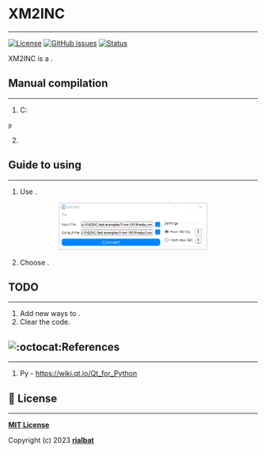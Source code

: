 # XM2INC

-----------------

[![License](https://camo.githubusercontent.com/ec1b7780bdc1d8401873e5a03328cc295d44f6b797b35f493b32996c0faad199/68747470733a2f2f706f7365722e707567782e6f72672f6c61726176656c2f6672616d65776f726b2f6c6963656e73652e737667)](https://github.com/rialbat/XM2INC/blob/master/LICENSE)
[![GitHub issues](https://img.shields.io/github/issues-raw/rialbat/XM2INC)](https://github.com/rialbat/XM2INC)
[![Status](https://img.shields.io/badge/status-alpha-green)](https://github.com/rialbat/XM2INC)

XM2INC is a .

## Manual compilation
-----------------
1. C:
```
p
```
2. 
## Guide to using
-----------------
1. Use .

<p align="center">
  <img src="https://github.com/rialbat/XM2INC/blob/master/images/MainWindow.png?raw=true" width="300"/>
</p>

2. Choose .


## TODO
-----------------

1. Add new ways to .
2. Clear the code.

## ![:octocat:](https://github.githubassets.com/images/icons/emoji/octocat.png ":octocat:")References
-----------------
1. Py - https://wiki.qt.io/Qt_for_Python

## 📄 License
-----------------
**[MIT License](https://github.com/rialbat/XM2INC/blob/master/LICENSE)**

Copyright (c) 2023 **[rialbat](https://github.com/rialbat)**

